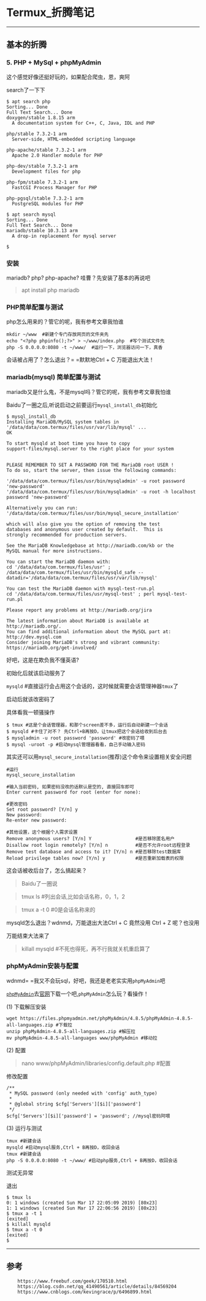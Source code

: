 # Termux_折腾笔记

------
## 基本的折腾

### **5. PHP + MySql + phpMyAdmin**

这个感觉好像还挺好玩的，如果配合爬虫，恩，爽阿

search了一下下

```
$ apt search php
Sorting... Done
Full Text Search... Done
doxygen/stable 1.8.15 arm
  A documentation system for C++, C, Java, IDL and PHP

php/stable 7.3.2-1 arm
  Server-side, HTML-embedded scripting language

php-apache/stable 7.3.2-1 arm
  Apache 2.0 Handler module for PHP

php-dev/stable 7.3.2-1 arm
  Development files for php

php-fpm/stable 7.3.2-1 arm
  FastCGI Process Manager for PHP

php-pgsql/stable 7.3.2-1 arm
  PostgreSQL modules for PHP

$ apt search mysql
Sorting... Done
Full Text Search... Done
mariadb/stable 10.3.13 arm
  A drop-in replacement for mysql server

$ 

```

### **安装**

mariadb? php? php-apache? 哇曹？先安装了基本的再说吧

> apt install php mariadb

### **PHP简单配置与测试**

php怎么用来的？管它的呢，我有参考文章我怕谁

```
mkdir ~/www  #新建个专门存放网页的文件夹先
echo "<?php phpinfo();?>" > ~/www/index.php  #写个测试文件先
php -S 0.0.0.0:8080 -t ~/www/  #运行一下，浏览器访问一下，真香
```

会话被占用了？怎么退出？= =默默地Ctrl + C 万能退出大法！

### **mariadb(mysql) 简单配置与测试**

mariadb又是什么鬼，不是mysql吗？管它的呢，我有参考文章我怕谁

Baidu了一圈之后,听说启动之前要运行`mysql_install_db`初始化

```
$ mysql_install_db
Installing MariaDB/MySQL system tables in '/data/data/com.termux/files/usr/var/lib/mysql' ...
OK

To start mysqld at boot time you have to copy
support-files/mysql.server to the right place for your system


PLEASE REMEMBER TO SET A PASSWORD FOR THE MariaDB root USER !
To do so, start the server, then issue the following commands:

'/data/data/com.termux/files/usr/bin/mysqladmin' -u root password 'new-password'
'/data/data/com.termux/files/usr/bin/mysqladmin' -u root -h localhost password 'new-password'

Alternatively you can run:
'/data/data/com.termux/files/usr/bin/mysql_secure_installation'

which will also give you the option of removing the test
databases and anonymous user created by default.  This is
strongly recommended for production servers.

See the MariaDB Knowledgebase at http://mariadb.com/kb or the
MySQL manual for more instructions.

You can start the MariaDB daemon with:
cd '/data/data/com.termux/files/usr' ; /data/data/com.termux/files/usr/bin/mysqld_safe --datadir='/data/data/com.termux/files/usr/var/lib/mysql'

You can test the MariaDB daemon with mysql-test-run.pl
cd '/data/data/com.termux/files/usr/mysql-test' ; perl mysql-test-run.pl

Please report any problems at http://mariadb.org/jira

The latest information about MariaDB is available at http://mariadb.org/.
You can find additional information about the MySQL part at:
http://dev.mysql.com
Consider joining MariaDB's strong and vibrant community:
https://mariadb.org/get-involved/
```

好吧，这是在欺负我不懂英语?

初始化后就该启动服务了

`mysqld` #直接运行会占用这个会话的，这时候就需要会话管理神器`tmux`了

启动后就该改密码了

具体看我一顿骚操作

```
$ tmux #这是个会话管理器，和那个screen差不多，运行后自动新建一个会话
$ mysqld #卡住了对不？ 先Ctrl+B再按D，让tmux把这个会话给收到后台去
$ mysqladmin -u root password 'password' #改密码了喂
$ mysql -uroot -p #启动mysql管理器看看，自己手动输入密码
```

其实还可以用`mysql_secure_installation`(推荐)这个命令来设置相关安全问题

```
#运行
mysql_secure_installation

#输入当前密码, 如果密码没改的话默认是空的, 直接回车即可
Enter current password for root (enter for none):

#更改密码
Set root password? [Y/n] y
New password: 
Re-enter new password:

#其他设置，这个根据个人需求设置
Remove anonymous users? [Y/n] Y                #是否移除匿名用户
Disallow root login remotely? [Y/n] n          #是否不允许root远程登录
Remove test database and access to it? [Y/n] n #是否移除test数据库
Reload privilege tables now? [Y/n] y           #是否重新加载表的权限
```

这会话被收后台了，怎么搞起来？

> Baidu了一圈说

> tmux ls #列出会话,比如会话名称，0，1，2

> tmux a -t 0 #0是会话名称来的

mysqld怎么退出？wdnmd，万能退出大法Ctrl + C 竟然没用 Ctrl + Z 呢？也没用

万能结束大法来了

> killall mysqld #不死也得死，再不行我就关机重启算了

### **phpMyAdmin安装与配置**

wdnmd= =我又不会玩sql，好吧，我还是老老实实用`phpMyAdmin`吧

[`phpMyAdmin`](https://www.phpmyadmin.net/downloads/)去[官网](https://www.phpmyadmin.net/downloads/)下载一个吧,`phpMyAdmin`怎么玩？看操作！

(1) 下载解压安装

```
wget https://files.phpmyadmin.net/phpMyAdmin/4.8.5/phpMyAdmin-4.8.5-all-languages.zip #下载拉
unzip phpMyAdmin-4.8.5-all-languages.zip #解压拉
mv phpMyAdmin-4.8.5-all-languages www/phpMyAdmin #移动拉
```

(2) 配置
> nano www/phpMyAdmin/libraries/config.default.php #配置

修改配置
```
/**
 * MySQL password (only needed with 'config' auth_type)
 *
 * @global string $cfg['Servers'][$i]['password']
 */
$cfg['Servers'][$i]['password'] = 'password'; //mysql密码阿喂

```

(3) 运行与测试

```
tmux #新建会话
mysqld #启动mysql服务,Ctrl + B再按D，收回会话
tmux #新建会话
php -S 0.0.0.0:8080 -t ~/www/ #启动php服务,Ctrl + B再按D，收回会话
```

测试无异常

退出
```
$ tmux ls
0: 1 windows (created Sun Mar 17 22:05:09 2019) [80x23]
1: 1 windows (created Sun Mar 17 22:06:56 2019) [80x23]
$ tmux a -t 1
[exited]
$ killall mysqld
$ tmux a -t 0
[exited]
$

```



------
## 参考
```
    https://www.freebuf.com/geek/170510.html
    https://blog.csdn.net/qq_41490561/article/details/84569204
    https://www.cnblogs.com/kevingrace/p/6496899.html
```

